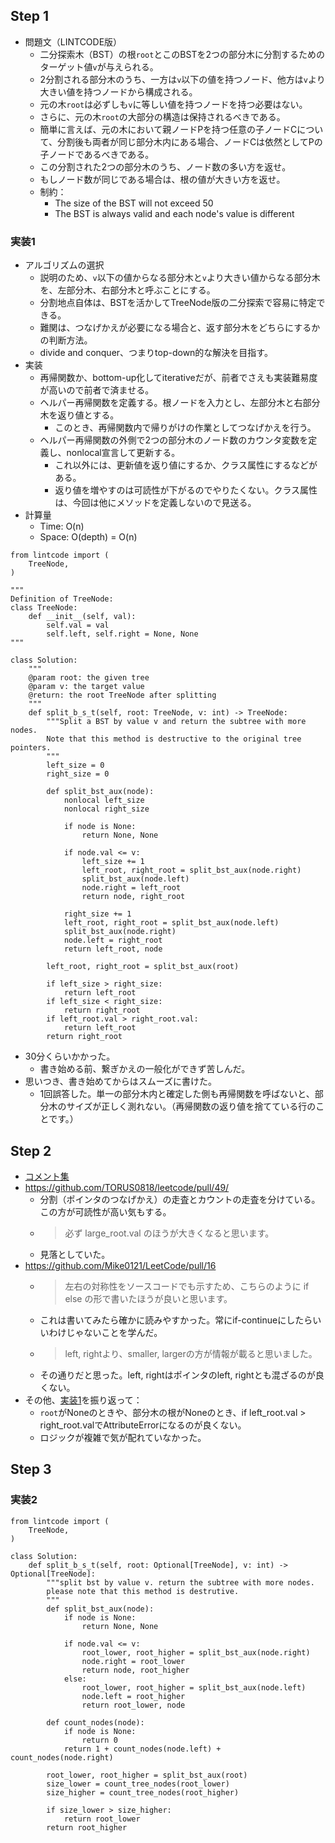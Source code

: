 ## Step 1

- 問題文（LINTCODE版）
  - 二分探索木（BST）の根`root`とこのBSTを2つの部分木に分割するためのターゲット値`v`が与えられる。
  - 2分割される部分木のうち、一方は`v`以下の値を持つノード、他方は`v`より大きい値を持つノードから構成される。
  - 元の木`root`は必ずしも`v`に等しい値を持つノードを持つ必要はない。
  - さらに、元の木`root`の大部分の構造は保持されるべきである。
  - 簡単に言えば、元の木において親ノードPを持つ任意の子ノードCについて、分割後も両者が同じ部分木内にある場合、ノードCは依然としてPの子ノードであるべきである。
  - この分割された2つの部分木のうち、ノード数の多い方を返せ。
  - もしノード数が同じである場合は、根の値が大きい方を返せ。
  - 制約：
    - The size of the BST will not exceed 50
    - The BST is always valid and each node's value is different

### 実装1

- アルゴリズムの選択
  - 説明のため、`v`以下の値からなる部分木と`v`より大きい値からなる部分木を、左部分木、右部分木と呼ぶことにする。
  - 分割地点自体は、BSTを活かしてTreeNode版の二分探索で容易に特定できる。
  - 難関は、つなげかえが必要になる場合と、返す部分木をどちらにするかの判断方法。
  - divide and conquer、つまりtop-down的な解決を目指す。
- 実装
  - 再帰関数か、bottom-up化してiterativeだが、前者でさえも実装難易度が高いので前者で済ませる。
  - ヘルパー再帰関数を定義する。根ノードを入力とし、左部分木と右部分木を返り値とする。
    - このとき、再帰関数内で帰りがけの作業としてつなげかえを行う。
  - ヘルパー再帰関数の外側で2つの部分木のノード数のカウンタ変数を定義し、nonlocal宣言して更新する。
    - これ以外には、更新値を返り値にするか、クラス属性にするなどがある。
    - 返り値を増やすのは可読性が下がるのでやりたくない。クラス属性は、今回は他にメソッドを定義しないので見送る。
- 計算量
  - Time: O(n)
  - Space: O(depth) = O(n)

```python3
from lintcode import (
    TreeNode,
)

"""
Definition of TreeNode:
class TreeNode:
    def __init__(self, val):
        self.val = val
        self.left, self.right = None, None
"""

class Solution:
    """
    @param root: the given tree
    @param v: the target value
    @return: the root TreeNode after splitting
    """
    def split_b_s_t(self, root: TreeNode, v: int) -> TreeNode:
        """Split a BST by value v and return the subtree with more nodes.
        Note that this method is destructive to the original tree pointers.
        """
        left_size = 0
        right_size = 0
        
        def split_bst_aux(node):
            nonlocal left_size
            nonlocal right_size
            
            if node is None:
                return None, None
            
            if node.val <= v:
                left_size += 1
                left_root, right_root = split_bst_aux(node.right)
                split_bst_aux(node.left)
                node.right = left_root
                return node, right_root

            right_size += 1
            left_root, right_root = split_bst_aux(node.left)
            split_bst_aux(node.right)
            node.left = right_root
            return left_root, node
        
        left_root, right_root = split_bst_aux(root)
        
        if left_size > right_size:
            return left_root
        if left_size < right_size:
            return right_root
        if left_root.val > right_root.val:
            return left_root
        return right_root
```

- 30分くらいかかった。
  - 書き始める前、繋ぎかえの一般化ができず苦しんだ。
- 思いつき、書き始めてからはスムーズに書けた。
  - 1回誤答した。単一の部分木内と確定した側も再帰関数を呼ばないと、部分木のサイズが正しく測れない。（再帰関数の返り値を捨てている行のことです。）

## Step 2

- [コメント集](https://docs.google.com/document/d/11HV35ADPo9QxJOpJQ24FcZvtvioli770WWdZZDaLOfg/edit?tab=t.0#heading=h.3czeid3ovy2a)
- https://github.com/TORUS0818/leetcode/pull/49/
  - 分割（ポインタのつなげかえ）の走査とカウントの走査を分けている。この方が可読性が高い気もする。
  - > 必ず large_root.val のほうが大きくなると思います。
  - 見落としていた。
- https://github.com/Mike0121/LeetCode/pull/16
  - > 左右の対称性をソースコードでも示すため、こちらのように if else の形で書いたほうが良いと思います。
  - これは書いてみたら確かに読みやすかった。常にif-continueにしたらいいわけじゃないことを学んだ。
  - > left, rightより、smaller, largerの方が情報が載ると思いました。
  - その通りだと思った。left, rightはポインタのleft, rightとも混ざるのが良くない。
- その他、[実装1](#実装1)を振り返って：
  - `root`がNoneのときや、部分木の根がNoneのとき、if left_root.val > right_root.valでAttributeErrorになるのが良くない。
  - ロジックが複雑で気が配れていなかった。

## Step 3

### 実装2

```python3
from lintcode import (
    TreeNode,
)

class Solution:
    def split_b_s_t(self, root: Optional[TreeNode], v: int) -> Optional[TreeNode]:
        """split bst by value v. return the subtree with more nodes.
        please note that this method is destrutive.
        """
        def split_bst_aux(node):
            if node is None:
                return None, None
            
            if node.val <= v:
                root_lower, root_higher = split_bst_aux(node.right)
                node.right = root_lower
                return node, root_higher
            else:
                root_lower, root_higher = split_bst_aux(node.left)
                node.left = root_higher
                return root_lower, node
        
        def count_nodes(node):
            if node is None:
                return 0
            return 1 + count_nodes(node.left) + count_nodes(node.right)
        
        root_lower, root_higher = split_bst_aux(root)
        size_lower = count_tree_nodes(root_lower)
        size_higher = count_tree_nodes(root_higher)
        
        if size_lower > size_higher:
            return root_lower
        return root_higher
```
